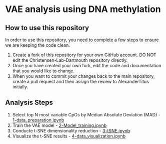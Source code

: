# VAE analysis using DNA methylation

## How to use this repository
In order to use this repository, you need to complete a few steps to ensure we are keeping the code clean. 

1. Create a fork of this repository for your own GitHub account. DO NOT edit the Christensen-Lab-Dartmouth repository directly.
1. Once you have created your own fork, edit the code and documentation that you would like to change. 
1. When you want to commit your changes back to the main repository, create a pull request and then assign the review to AlexanderTitus initially. 

## Analysis Steps
1. Select top N most variable CpGs by Median Absolute Deviation (MAD) - [1-data_preparation.ipynb](1-data_preparation.ipynb)
1. Train the VAE model - [2-Model_training.ipynb](2-Model_training.ipynb)
1. Conducte t-SNE dimensionality reduction - [3-tSNE.ipynb](3-tSNE.ipynb)
1. Visualize the t-SNE results - [4-data_visualization.ipynb](4-data_visualization.ipynb)
